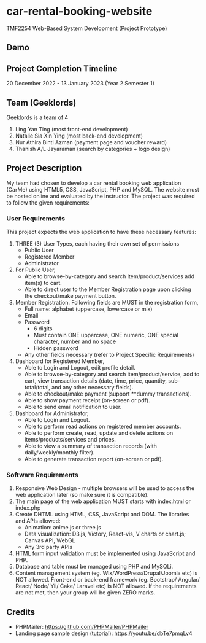 # car-rental-booking-website
TMF2254 Web-Based System Development (Project Prototype)

## Demo


## Project Completion Timeline
20 December 2022 - 13 January 2023 (Year 2 Semester 1)

## Team (Geeklords)
Geeklords is a team of 4
1. Ling Yan Ting (most front-end development)
2. Natalie Sia Xin Ying (most back-end development)
3. Nur Athira Binti Azman (payment page and voucher reward)
4. Thanish A/L Jayaraman (search by categories + logo design)

## Project Description
My team had chosen to develop a car rental booking web application (CarMe) using HTML5, CSS, JavaScript, PHP and MySQL. The website must be hosted online and evaluated by the instructor. The project was required to follow the given requirements:

### User Requirements
This project expects the web application to have these necessary features:
1.	THREE (3) User Types, each having their own set of permissions
    - Public User
    - Registered Member
    - Administrator 
2. For Public User, 
    - Able to browse-by-category and search item/product/services add item(s) to cart.
    - Able to direct user to the Member Registration page upon clicking the checkout/make payment button.
3. Member Registration. Following fields are MUST in the registration form,
    - Full name: alphabet (uppercase, lowercase or mix)
    - Email
    - Password
      * 6 digits
      * Must contain ONE uppercase, ONE numeric, ONE special character, number and no space
      * Hidden password
    - Any other fields necessary (refer to Project Specific Requirements)
4. Dashboard for Registered Member, 
    - Able to Login and Logout, edit profile detail.
    - Able to browse-by-category and search item/product/service, add to cart, view transaction details (date, time, price, quantity, sub-total/total, and any other necessary fields).
    - Able to checkout/make payment (support **dummy transactions).
    - Able to show payment receipt (on-screen or pdf).
    - Able to send email notification to user.
5. Dashboard for Administrator,
    - Able to Login and Logout.
    - Able to perform read actions on registered member accounts.
    - Able to perform create, read, update and delete actions on items/products/services and prices.
    - Able to view a summary of transaction records (with daily/weekly/monthly filter).
    - Able to generate transaction report (on-screen or pdf).

### Software Requirements
1.	Responsive Web Design - multiple browsers will be used to access the web application later (so make sure it is compatible).
2.	The main page of the web application MUST starts with index.html or index.php
3.	Create DHTML using HTML, CSS, JavaScript and DOM. The libraries and APIs allowed:
    - Animation: anime.js or three.js
    - Data visualization: D3.js, Victory, React-vis, V charts or chart.js; Canvas API, WebGL
    - Any 3rd party APIs
4. HTML form input validation must be implemented using JavaScript and PHP.
5. Database and table must be managed using PHP and MySQLi.
6. Content management system (eg. Wix/WordPress/Drupal/Joomla etc) is NOT allowed. Front-end or back-end framework (eg. Bootstrap/ Angular/ React/ Node/ Yii/ Cake/ Laravel etc) is NOT allowed. If the requirements are not met, then your group will be given ZERO marks.

## Credits
- PHPMailer: https://github.com/PHPMailer/PHPMailer
- Landing page sample design (tutorial): https://youtu.be/dbTe7pmqLv4
